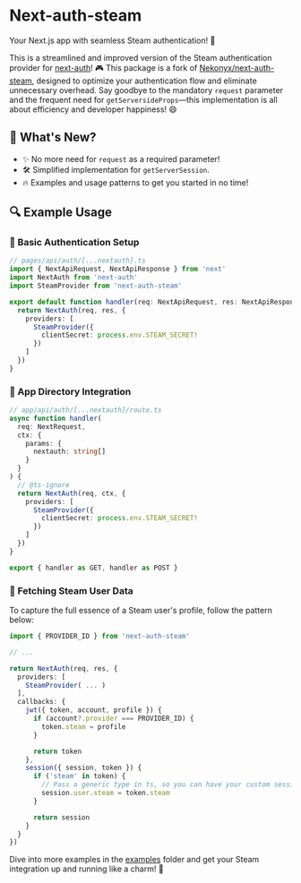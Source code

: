 # Next-auth-steam

Your Next.js app with seamless Steam authentication! 🎉

This is a streamlined and improved version of the Steam authentication provider for [next-auth](https://npm.im/next-auth)! 🎮 This package is a fork of [Nekonyx/next-auth-steam](https://github.com/Nekonyx/next-auth-steam), designed to optimize your authentication flow and eliminate unnecessary overhead. Say goodbye to the mandatory `request` parameter and the frequent need for `getServersideProps`—this implementation is all about efficiency and developer happiness! 😄

## 🌟 What's New?

- ✨ No more need for `request` as a required parameter!
- 🛠️ Simplified implementation for `getServerSession`.
- 🔥 Examples and usage patterns to get you started in no time!

## 🔍 Example Usage

### 🔹 Basic Authentication Setup

```ts
// pages/api/auth/[...nextauth].ts
import { NextApiRequest, NextApiResponse } from 'next'
import NextAuth from 'next-auth'
import SteamProvider from 'next-auth-steam'

export default function handler(req: NextApiRequest, res: NextApiResponse) {
  return NextAuth(req, res, {
    providers: [
      SteamProvider({
        clientSecret: process.env.STEAM_SECRET!
      })
    ]
  })
}
```

### 🔹 App Directory Integration

```ts
// app/api/auth/[...nextauth]/route.ts
async function handler(
  req: NextRequest,
  ctx: {
    params: {
      nextauth: string[]
    }
  }
) {
  // @ts-ignore
  return NextAuth(req, ctx, {
    providers: [
      SteamProvider({
        clientSecret: process.env.STEAM_SECRET!
      })
    ]
  })
}

export { handler as GET, handler as POST }
```

### 🔹 Fetching Steam User Data

To capture the full essence of a Steam user's profile, follow the pattern below:

```ts
import { PROVIDER_ID } from 'next-auth-steam'

// ...

return NextAuth(req, res, {
  providers: [
    SteamProvider( ... )
  ],
  callbacks: {
    jwt({ token, account, profile }) {
      if (account?.provider === PROVIDER_ID) {
        token.steam = profile
      }

      return token
    },
    session({ session, token }) {
      if ('steam' in token) {
        // Pass a generic type in ts, so you can have your custom session
        session.user.steam = token.steam
      }

      return session
    }
  }
})
```

Dive into more examples in the [examples](examples) folder and get your Steam integration up and running like a charm! 🌈
